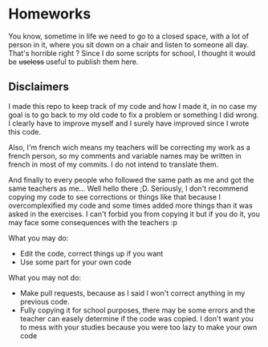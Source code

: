 # Homeworks
You know, sometime in life we need to go to a closed space, with a lot of person in it, where you sit down on a chair and listen to someone all day. That's horrible right ? Since I do some scripts for school, I thought it would be ~~useless~~ useful to publish them here.

## Disclaimers
I made this repo to keep track of my code and how I made it, in no case my goal is to go back to my old code to fix a problem or something I did wrong. I clearly have to improve myself and I surely have improved since I wrote this code.

Also, I'm french wich means my teachers will be correcting my work as a french person, so my comments and variable names may be written in french in most of my commits. I do not intend to translate them.

And finally to every people who followed the same path as me and got the same teachers as me... Well hello there ;D. Seriously, I don't recommend copying my code to see corrections or things like that because I overcomplexified my code and some times added more things than it was asked in the exercises. I can't forbid you from copying it but if you do it, you may face some consequences with the teachers :p

What you may do:
 - Edit the code, correct things up if you want
 - Use some part for your own code

What you may not do:
 - Make pull requests, because as I said I won't correct anything in my previous code.
 - Fully copying it for school purposes, there may be some errors and the teacher can easely determine if the code was copied. I don't want you to mess with your studies because you were too lazy to make your own code